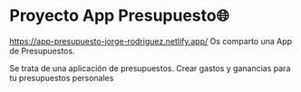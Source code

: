 # Proyecto App Presupuesto🌐
https://app-presupuesto-jorge-rodriguez.netlify.app/
Os comparto una App de Presupuestos. 

Se trata de una aplicación de presupuestos.
Crear gastos y ganancias para tu presupuestos personales
